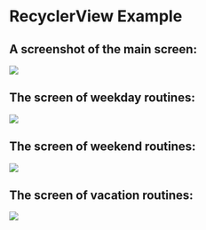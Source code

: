 # RecyclerView Example

## A screenshot of the main screen: 
![](main_screen.jpeg)

## The screen of weekday routines: 
![](weekday_screen.jpeg)

## The screen of weekend routines: 
![](weekend_screen.jpeg)


## The screen of vacation routines: 
![](vacation_screen.jpeg)

